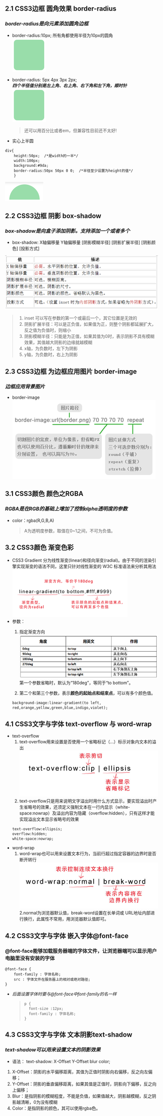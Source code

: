 ## 2.1 CSS3边框 圆角效果 border-radius
### *border-radius是向元素添加圆角边框*
- border-radius:10px;   所有角都使用半径为10px的圆角    
![alt 图标](border-radius%E5%9C%86%E8%A7%92%E8%BE%B9.jpg)

- border-radius: 5px 4px 3px 2px;  
   ***四个半径值分别是左上角、右上角、右下角和左下角，顺时针***  
![alt 图标](border-radius%E5%9C%86%E8%A7%92%E8%BE%B9.jpg)  
    > 还可以用百分比或者em，但兼容性目前还不太好!

- 实心上半圆
```
div{
    height:50px;  /*是width的一半*/
    width:100px;
    background:#9da;
    border-radius:50px 50px 0 0;  /*半径至少设置为height的值*/
    }
```
![alt 图标](%E5%AE%9E%E5%BF%83%E4%B8%8A%E5%8D%8A%E5%9C%86.png)

## 2.2 CSS3边框 阴影 box-shadow

### *box-shadow是向盒子添加阴影。支持添加一个或者多个*
- box-shadow: X轴偏移量 Y轴偏移量 [阴影模糊半径] [阴影扩展半径] [阴影颜色] [投影方式]

![alt 图标](2.jpg)

> 1. inset 可以写在参数的第一个或最后一个，其它位置是无效的  
> 2. 阴影扩展半径：可以是正负值，如果值为正，则整个阴影都延展扩大，反之值为负值时，则缩小  
> 3. 阴影模糊半径：只能是为正值，如果其值为0时，表示阴影不具有模糊效果，其值越大阴影的边缘就越模糊  
> 4. x轴，为负数时，左下为阴影
> 5. y轴，为负数时，右上为阴影

## 2.3 CSS3边框 为边框应用图片 border-image
### *边框应用背景图片*
- border-image  
![alt 图标](3.jpg)

## 3.1 CSS3颜色 颜色之RGBA
### *RGBA是在RGB的基础上增加了控制alpha透明度的参数*
- color：rgba(R,G,B,A)
    > A为透明度参数，取值在0~1之间，不可为负值。

## 3.2 CSS3颜色 渐变色彩 
- CSS3 Gradient 分为线性渐变(linear)和径向渐变(radial)。由于不同的渲染引擎实现渐变的语法不同，这里只针对线性渐变的 W3C 标准语法来分析其用法  
![alt 图标](4.jpg)  
- 参数：  
    1. 指定渐变方向  
    ![alt 图标](5.jpg)  
    第一个参数省略时，默认为“180deg”，等同于“to bottom”。

    2. 第二个和第三个参数，表示**颜色的起始点和结束点**，可以有多个颜色值。  
    ``` 
    background-image:linear-gradient(to left, red,orange,yellow,green,blue,indigo,violet);
    ```

## 4.1 CSS3文字与字体 text-overflow 与 word-wrap
- text-overflow
    1. text-overflow用来设置是否使用一个省略标记（...）标示对象内文本的溢出  
    ![alt 图标](6.jpg)
    2. text-overflow只是用来说明文字溢出时用什么方式显示，要实现溢出时产生省略号的效果，还须定义强制文本在一行内显示（white-space:nowrap）及溢出内容为隐藏（overflow:hidden），只有这样才能实现溢出文本显示省略号的效果
    ```
    text-overflow:ellipsis; 
    overflow:hidden; 
    white-space:nowrap; 
    ```
- word-wrap
    1. word-wrap也可以用来设置文本行为，当前行超过指定容器的边界时是否断开转行
    ![alt 图标](7.jpg)  
    2.normal为浏览器默认值，break-word设置在长单词或 URL地址内部进行换行，此属性不常用，用浏览器默认值即可。

## 4.2 CSS3文字与字体 嵌入字体@font-face
### @font-face能够加载服务器端的字体文件，让浏览器端可以显示用户电脑里没有安装的字体
```
@font-face {
    font-family : 字体名称;
    src : 字体文件在服务器上的相对或绝对路径;
}
```
- *后面设置字体时要与@font-face中font-family的名一样*
    > ```
    > p {
    >   font-size :12px;
    >   font-family : 字体名称;
    > }
    

## 4.3 CSS3文字与字体 文本阴影text-shadow
### *text-shadow可以用来设置文本的阴影效果*
- 语法： text-shadow: X-Offset Y-Offset blur color;
1. X-Offset：阴影的水平偏移距离，其值为正值时阴影向右偏移，反之向左偏移；      
2. Y-Offset：阴影的垂直偏移距离，如果其值是正值时，阴影向下偏移，反之向上偏移；
3. Blur：是指阴影的模糊程度，不能是负值，如果值越大，阴影越模糊，反之阴影越清晰，0为没有模糊
4. Color：是指阴影的颜色，其可以使用rgba色。


